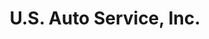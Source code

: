 ---
title: "U.S. Auto Service, Inc."
url: /lincoln-park/u-s-auto-service-inc/
shop: Autowerkstatt
---